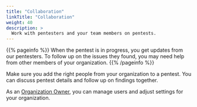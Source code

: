 ```yaml
---
title: "Collaboration"
linkTitle: "Collaboration"
weight: 40
description: >
  Work with pentesters and your team members on pentests.
---
```


{{% pageinfo %}}
When the pentest is in progress, you get updates from our pentesters. To follow up on the issues they found, you may need help from other members of your organization.
{{% /pageinfo %}}

Make sure you add the right people from your organization to a pentest. You can discuss pentest details and follow up on findings together.

As an [Organization Owner](/platform-deep-dive/glossary/#organization-owner), you can manage users and adjust settings for your organization.
